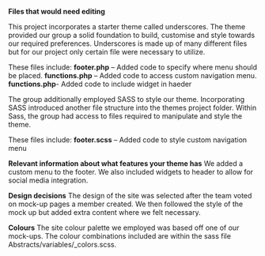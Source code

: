 **Files that would need editing**

This project incorporates a starter theme called underscores. The theme provided our group a solid foundation to build, customise and style towards our required preferences. Underscores is made up of many different files but for our project only certain file were necessary to utilize. 

These files include:
**footer.php** – Added code to specify where menu should be placed.
**functions.php** – Added code to access custom navigation menu.
**functions.php**- Added code to include widget in haeder

The group additionally employed SASS to style our theme. Incorporating SASS introduced another file structure into the themes project folder. Within Sass, the group had access to files required to manipulate and style the theme. 

These files include:
**footer.scss** – Added code to style custom navigation menu
 
**Relevant information about what features your theme has**
We added a custom menu to the footer. We also included widgets to header to allow for social media integration.

**Design decisions**
The design of the site was selected after the team voted on mock-up pages a member created. We then followed the style of the mock up but added extra content where we felt necessary.

**Colours**
The site colour palette we employed was based off one of our mock-ups. The colour combinations included are within the sass file Abstracts/variables/_colors.scss.
